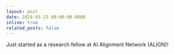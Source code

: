 ```yaml
---
layout: post
date: 2024-05-23 00:00:00-0000
inline: true
related_posts: false
---
```


Just started as a research fellow at AI Alignment Network (ALIGN)!
